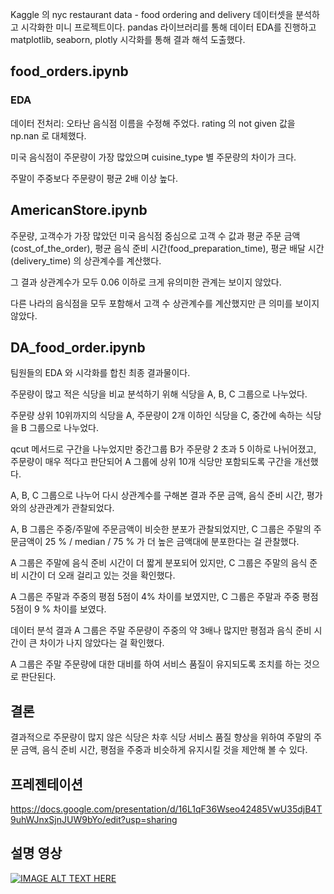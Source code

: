 Kaggle 의 nyc restaurant data - food ordering and delivery 데이터셋을 분석하고 시각화한 미니 프로젝트이다.
pandas 라이브러리를 통해 데이터 EDA를 진행하고 matplotlib, seaborn, plotly 시각화를 통해 결과 해석 도출했다.

## **food_orders.ipynb**
### EDA

데이터 전처리: 오타난 음식점 이름을 수정해 주었다. rating 의 not given 값을 np.nan 로 대체했다.

미국 음식점이 주문량이 가장 많았으며 cuisine_type 별 주문량의 차이가 크다.   

주말이 주중보다 주문량이 평균 2배 이상 높다.


## **AmericanStore.ipynb**
주문량, 고객수가 가장 많았던 미국 음식점 중심으로 고객 수 값과 평균 주문 금액(cost_of_the_order), 평균 음식 준비 시간(food_preparation_time), 평균 배달 시간(delivery_time) 의 상관계수를 계산했다. 

그 결과 상관계수가 모두 0.06 이하로 크게 유의미한 관계는 보이지 않았다. 

다른 나라의 음식점을 모두 포함해서 고객 수 상관계수를 계산했지만 큰 의미를 보이지 않았다. 

## **DA_food_order.ipynb**
팀원들의 EDA 와 시각화를 합친 최종 결과물이다. 

주문량이 많고 적은 식당을 비교 분석하기 위해 식당을 A, B, C 그룹으로 나누었다. 

주문량 상위 10위까지의 식당을 A, 주문량이 2개 이하인 식당을 C, 중간에 속하는 식당을 B 그룹으로 나누었다. 

qcut 메서드로 구간을 나누었지만 중간그룹 B가 주문량 2 초과 5 이하로 나뉘어졌고, 주문량이 매우 적다고 판단되어 A 그룹에 상위 10개 식당만 포함되도록 구간을 개선했다.

A, B, C 그룹으로 나누어 다시 상관계수를 구해본 결과 주문 금액, 음식 준비 시간, 평가와의 상관관계가 관찰되었다.

A, B 그룹은 주중/주말에 주문금액이 비슷한 분포가 관찰되었지만, C 그룹은 주말의 주문금액이 25 % / median / 75 % 가 더 높은 금액대에 분포한다는 걸 관찰했다.

A 그룹은 주말에 음식 준비 시간이 더 짧게 분포되어 있지만, C 그룹은 주말의 음식 준비 시간이 더 오래 걸리고 있는 것을 확인했다.

A 그룹은 주말과 주중의 평점 5점이 4% 차이를 보였지만, C 그룹은 주말과 주중 평점 5점이 9 % 차이를 보였다.

데이터 분석 결과 A 그룹은 주말 주문량이 주중의 약 3배나 많지만 평점과 음식 준비 시간이 큰 차이가 나지 않았다는 걸 확인했다.

A 그룹은 주말 주문량에 대한 대비를 하여 서비스 품질이 유지되도록 조치를 하는 것으로 판단된다. 
 
## 결론
결과적으로 주문량이 많지 않은 식당은 차후 식당 서비스 품질 향상을 위하여 주말의 주문 금액, 음식 준비 시간, 평점을 주중과 비슷하게 유지시킬 것을 제안해 볼 수 있다.

## 프레젠테이션
https://docs.google.com/presentation/d/16L1qF36Wseo42485VwU35djB4T9uhWJnxSjnJUW9bYo/edit?usp=sharing

## 설명 영상
[![IMAGE ALT TEXT HERE](https://img.youtube.com/vi/_Ckgw3W1mrQ?si=BROD_enV1FQravnK/0.jpg)](https://youtu.be/_Ckgw3W1mrQ?si=325JIqpSP2eq7Lmq)